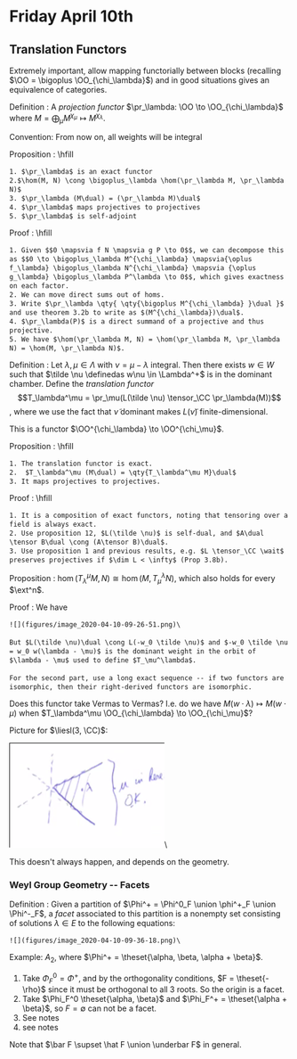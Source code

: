 # Friday April 10th

## Translation Functors

Extremely important, allow mapping functorially between blocks (recalling $\OO = \bigoplus \OO_{\chi_\lambda}$) and in good situations gives an equivalence of categories.

Definition
: A *projection functor* $\pr_\lambda: \OO \to \OO_{\chi_\lambda}$ where $M = \bigoplus_\mu M^{\chi_\mu} \mapsto M^{\chi_\lambda}$.

Convention:
From now on, all weights will be integral

Proposition
:   \hfill

    1. $\pr_\lambda$ is an exact functor
    2.$\hom(M, N) \cong \bigoplus_\lambda \hom(\pr_\lambda M, \pr_\lambda N)$
    3. $\pr_\lambda (M\dual) = (\pr_\lambda M)\dual$
    4. $\pr_\lambda$ maps projectives to projectives
    5. $\pr_\lambda$ is self-adjoint

Proof
:   \hfill

    1. Given $$0 \mapsvia f N \mapsvia g P \to 0$$, we can decompose this as $$0 \to \bigoplus_\lambda M^{\chi_\lambda} \mapsvia{\oplus f_\lambda} \bigoplus_\lambda N^{\chi_\lambda} \mapsvia {\oplus g_\lambda} \bigoplus_\lambda P^\lambda \to 0$$, which gives exactness on each factor.
    2. We can move direct sums out of homs.
    3. Write $\pr_\lambda \qty{ \qty{\bigoplus M^{\chi_\lambda} }\dual }$ and use theorem 3.2b to write as $(M^{\chi_\lambda})\dual$.
    4. $\pr_\lambda(P)$ is a direct summand of a projective and thus projective.
    5. We have $\hom(\pr_\lambda M, N) = \hom(\pr_\lambda M, \pr_\lambda N) = \hom(M, \pr_\lambda N)$.

Definition
:   Let $\lambda, \mu \in \Lambda$ with $\nu = \mu - \lambda$ integral.
    Then there exists $w\in W$ such that $\tilde \nu \definedas w\nu \in \Lambda^+$ is in the dominant chamber.
    Define the *translation functor* $$T_\lambda^\mu = \pr_\mu(L(\tilde \nu) \tensor_\CC \pr_\lambda(M))$$, where we use the fact that $\tilde \nu$ dominant makes $L(\tilde \nu)$ finite-dimensional.

This is a functor $\OO^{\chi_\lambda} \to \OO^{\chi_\mu}$.

Proposition
:   \hfill

    1. The translation functor is exact.
    2.  $T_\lambda^\mu (M\dual) = \qty{T_\lambda^\mu M}\dual$
    3. It maps projectives to projectives.

Proof
:   \hfill

    1. It is a composition of exact functors, noting that tensoring over a field is always exact.
    2. Use proposition 12, $L(\tilde \nu)$ is self-dual, and $A\dual \tensor B\dual \cong (A\tensor B)\dual$.
    3. Use proposition 1 and previous results, e.g. $L \tensor_\CC \wait$ preserves projectives if $\dim L < \infty$ (Prop 3.8b).

Proposition
: $\hom(T_\lambda^\mu M, N) \cong \hom(M, T_\mu^\lambda N)$, which also holds for every $\ext^n$.


Proof
:   We have

    ![](figures/image_2020-04-10-09-26-51.png)\

    But $L(\tilde \nu)\dual \cong L(-w_0 \tilde \nu)$ and $-w_0 \tilde \nu = w_0 w(\lambda - \mu)$ is the dominant weight in the orbit of $\lambda - \mu$ used to define $T_\mu^\lambda$.

    For the second part, use a long exact sequence -- if two functors are isomorphic, then their right-derived functors are isomorphic.

Does this functor take Vermas to Vermas?
I.e. do we have $M(w\cdot \lambda) \mapsto M(w\cdot \mu)$ when $T_\lambda^\mu \OO_{\chi_\lambda} \to \OO_{\chi_\mu}$?


Picture for $\liesl(3, \CC)$:

![](figures/image_2020-04-10-09-32-13.png)\

This doesn't always happen, and depends on the geometry.

### Weyl Group Geometry -- Facets

Definition
:   Given a partition of $\Phi^+ = \Phi^0_F \union \phi^+_F \union \Phi^-_F$, a *facet* associated to this partition is a nonempty set consisting of solutions $\lambda \in E$ to the following equations:

    ![](figures/image_2020-04-10-09-36-18.png)\

Example:
$A_2$, where $\Phi^+ = \theset{\alpha, \beta, \alpha + \beta}$.

1. Take $\Phi_F^0 = \Phi^+$, and by the orthogonality conditions, $F = \theset{-\rho}$ since it must be orthogonal to all 3 roots.
  So the origin is a facet.
2. Take $\Phi_F^0 \theset{\alpha, \beta}$ and $\Phi_F^+ = \theset{\alpha + \beta}$, so $F = \emptyset$ can not be a facet.
3. See notes
4. see notes

Note that $\bar F \supset \hat F \union \underbar F$ in general.

